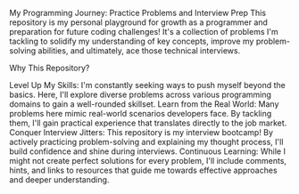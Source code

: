 My Programming Journey: Practice Problems and Interview Prep
This repository is my personal playground for growth as a programmer and preparation for future coding challenges! It's a collection of problems I'm tackling to solidify my understanding of key concepts, improve my problem-solving abilities, and ultimately, ace those technical interviews.

Why This Repository?

Level Up My Skills: I'm constantly seeking ways to push myself beyond the basics. Here, I'll explore diverse problems across various programming domains to gain a well-rounded skillset.
Learn from the Real World: Many problems here mimic real-world scenarios developers face. By tackling them, I'll gain practical experience that translates directly to the job market.
Conquer Interview Jitters: This repository is my interview bootcamp! By actively practicing problem-solving and explaining my thought process, I'll build confidence and shine during interviews.
Continuous Learning: While I might not create perfect solutions for every problem, I'll include comments, hints, and links to resources that guide me towards effective approaches and deeper understanding.
